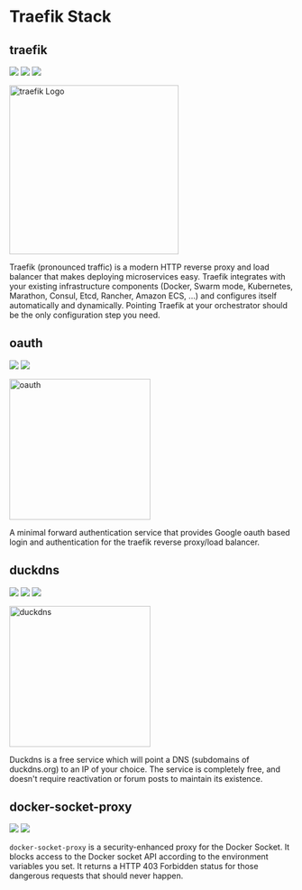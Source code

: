 # Traefik Stack

## traefik

[![](https://img.shields.io/static/v1?message=traefik&logo=docker&label=docker&color=blue)](https://hub.docker.com/_/traefik)
[![](https://img.shields.io/static/v1?message=traefik/traefik&logo=github&label=github)](https://github.com/traefik/traefik)
[![](https://img.shields.io/static/v1?message=traefik.io&logo=google+chrome&label=website&color=teal)](https://docs.traefik.io)

<img src="https://i.imgur.com/PfNW7k9.png" width="300" alt="traefik Logo">

Traefik (pronounced traffic) is a modern HTTP reverse proxy and load balancer that makes
deploying microservices easy. Traefik integrates with your existing infrastructure components
(Docker, Swarm mode, Kubernetes, Marathon, Consul, Etcd, Rancher, Amazon ECS, ...)
and configures itself automatically and dynamically. Pointing Traefik
at your orchestrator should be the only configuration step you need.

## oauth

[![](https://img.shields.io/static/v1?message=thomseddon/traefik-forward-auth&logo=docker&label=docker&color=blue)](https://hub.docker.com/r/thomseddon/traefik-forward-auth)
[![](https://img.shields.io/static/v1?message=thomseddon/traefik-forward-auth&logo=github&label=github)](https://github.com/thomseddon/traefik-forward-auth)

<img src="https://i.imgur.com/dEo52mz.png" width="250" alt="oauth">

A minimal forward authentication service that provides Google oauth based
login and authentication for the traefik reverse proxy/load balancer.

## duckdns

[![](https://img.shields.io/static/v1?message=linuxserver/duckdns&logo=docker&label=docker&color=blue)](https://hub.docker.com/r/linuxserver/duckdns)
[![](https://img.shields.io/static/v1?message=linuxserver/docker-duckdns&logo=github&label=github)](https://github.com/linuxserver/docker-duckdns)
[![](https://img.shields.io/static/v1?message=duckdns.org&logo=google+chrome&label=website&color=teal)](https://www.duckdns.org)

<img src="https://i.imgur.com/eCBIhm2.jpg" width="250" alt="duckdns">

Duckdns is a free service which will point a DNS (subdomains of duckdns.org)
to an IP of your choice. The service is completely free, and doesn't
require reactivation or forum posts to maintain its existence.

## docker-socket-proxy

[![](https://img.shields.io/static/v1?message=tecnativa/docker-socket-proxy&logo=docker&label=docker&color=blue)](https://hub.docker.com/r/tecnativa/docker-socket-proxy)
[![](https://img.shields.io/static/v1?message=tecnativa/docker-socket-proxy&logo=github&label=github)](https://github.com/Tecnativa/docker-socket-proxy)

`docker-socket-proxy` is a security-enhanced proxy for the Docker Socket.
It blocks access to the Docker socket API according to the environment
variables you set. It returns a HTTP 403 Forbidden status for those
dangerous requests that should never happen.
